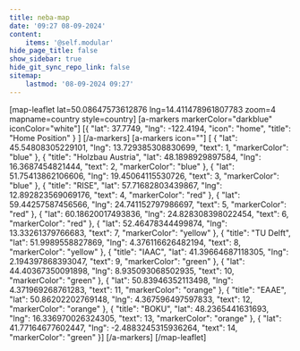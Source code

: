 ```yaml
---
title: neba-map
date: '09:27 08-09-2024'
content:
    items: '@self.modular'
hide_page_title: false
show_sidebar: true
hide_git_sync_repo_link: false
sitemap:
    lastmod: '08-09-2024 09:27'
---
```


[map-leaflet lat=50.08647573612876 lng=14.411478961807783 zoom=4 mapname=country style=country]
[a-markers markerColor="darkblue"
iconColor="white"]
[{ "lat": 37.7749, "lng": -122.4194, "icon": "home", "title": "Home Position" } ]
[/a-markers]
[a-markers icon=""]
[  { "lat": 45.54808305229101,  "lng": 13.729385308830699, "text": 1, "markerColor": "blue" },
{ "title": "Holzbau Austria", "lat": 48.1898929897584,  "lng": 16.3687454821444, "text": 2, "markerColor": "blue" },
{ "lat":  51.75413862106606,  "lng": 19.45064115530726, "text": 3, "markerColor": "blue" },
{ "title": "RISE", "lat":  57.71682803439867,  "lng": 12.892823569069176, "text": 4, "markerColor": "red" },
{ "lat":  59.44257587456566,  "lng": 24.741152797986697, "text": 5, "markerColor": "red" },
{ "lat":  60.18620017493836,  "lng": 24.828308398022454, "text": 6, "markerColor": "red" },
{ "lat":  52.46478344499874,  "lng": 13.33261379766683, "text": 7, "markerColor": "yellow" },
{ "title": "TU Delft", "lat":  51.9989558827869,  "lng": 4.376116626482194, "text": 8, "markerColor": "yellow" },
{ "title": "IAAC", "lat":  41.39664687118305,  "lng": 2.194397868393047, "text": 9, "markerColor": "green" },
{ "lat":  44.40367350091898,  "lng": 8.935093068502935, "text": 10, "markerColor": "green" },
{ "lat":  50.83946352113498,  "lng": 4.371969268761283, "text": 11, "markerColor": "orange" },
{ "title": "EAAE", "lat":  50.86202202769148,  "lng": 4.367596497597833, "text": 12, "markerColor": "orange" },
{ "title": "BOKU", "lat":  48.2365441631693,  "lng": 16.336970026324305, "text": 13, "markerColor": "orange" },
{ "lat":  41.77164677602447,  "lng": -2.4883245315936264, "text": 14, "markerColor": "green" }]
[/a-markers]
[/map-leaflet]
